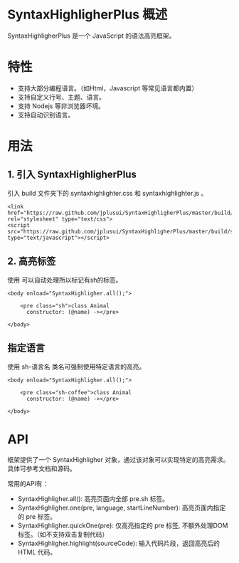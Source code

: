 # SyntaxHighligherPlus 概述

SyntaxHighligherPlus 是一个 JavaScript 的语法高亮框架。

# 特性

- 支持大部分编程语言。（如Html，Javascript 等常见语言都内置）
- 支持自定义行号、主题、语言。
- 支持 Nodejs 等非浏览器坏境。
- 支持自动识别语言。

# 用法

## 1. 引入 SyntaxHighligherPlus

引入 build 文件夹下的 syntaxhighlighter.css 和 syntaxhighlighter.js 。

	<link href="https://raw.github.com/jplusui/SyntaxHighligherPlus/master/build/syntaxhighlighter.css" rel="stylesheet" type="text/css">
	<script src="https://raw.github.com/jplusui/SyntaxHighligherPlus/master/build/syntaxhighlighter.js" type="text/javascript"></script>

## 2. 高亮标签

使用 <script>SyntaxHighligher.all()</script> 可以自动处理所以标记有sh的标签。

	<body onload="SyntaxHighligher.all();">
		
		<pre class="sh">class Animal
		  constructor: (@name) -></pre>
	
	</body>

## 指定语言

使用 sh-语言名 类名可强制使用特定语言的高亮。

	<body onload="SyntaxHighligher.all();">
		
		<pre class="sh-coffee">class Animal
		  constructor: (@name) -></pre>
	
	</body>
	
# API

框架提供了一个 SyntaxHighligher 对象，通过该对象可以实现特定的高亮需求。具体可参考文档和源码。

常用的API有：

- SyntaxHighligher.all(): 高亮页面内全部 pre.sh 标签。
- SyntaxHighligher.one(pre, language, startLineNumber): 高亮页面内指定的 pre 标签。
- SyntaxHighligher.quickOne(pre): 仅高亮指定的 pre 标签, 不额外处理DOM标签。（如不支持双击复制代码）
- SyntaxHighligher.highlight(sourceCode): 输入代码片段，返回高亮后的 HTML 代码。